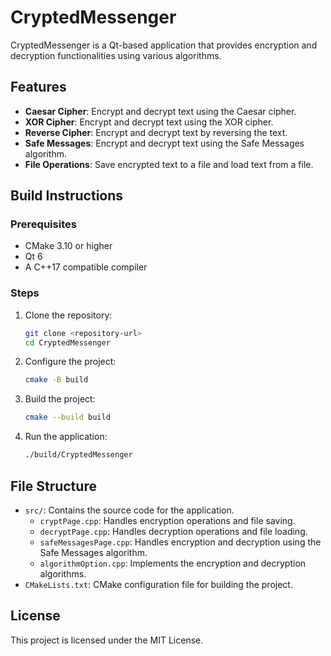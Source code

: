 # CryptedMessenger

CryptedMessenger is a Qt-based application that provides encryption and decryption functionalities using various algorithms.

## Features

- **Caesar Cipher**: Encrypt and decrypt text using the Caesar cipher.
- **XOR Cipher**: Encrypt and decrypt text using the XOR cipher.
- **Reverse Cipher**: Encrypt and decrypt text by reversing the text.
- **Safe Messages**: Encrypt and decrypt text using the Safe Messages algorithm.
- **File Operations**: Save encrypted text to a file and load text from a file.

## Build Instructions

### Prerequisites

- CMake 3.10 or higher
- Qt 6
- A C++17 compatible compiler

### Steps

1. Clone the repository:
    ```sh
    git clone <repository-url>
    cd CryptedMessenger
    ```

2. Configure the project:
    ```sh
    cmake -B build
    ```

3. Build the project:
    ```sh
    cmake --build build
    ```

4. Run the application:
    ```sh
    ./build/CryptedMessenger
    ```

## File Structure

- `src/`: Contains the source code for the application.
  - `cryptPage.cpp`: Handles encryption operations and file saving.
  - `decryptPage.cpp`: Handles decryption operations and file loading.
  - `safeMessagesPage.cpp`: Handles encryption and decryption using the Safe Messages algorithm.
  - `algorithmOption.cpp`: Implements the encryption and decryption algorithms.
- `CMakeLists.txt`: CMake configuration file for building the project.

## License

This project is licensed under the MIT License.
